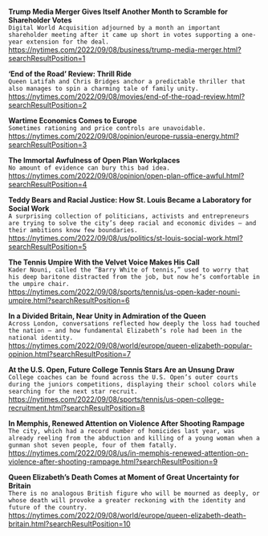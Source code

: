 **Trump Media Merger Gives Itself Another Month to Scramble for Shareholder Votes**\
`Digital World Acquisition adjourned by a month an important shareholder meeting after it came up short in votes supporting a one-year extension for the deal.`\
https://nytimes.com/2022/09/08/business/trump-media-merger.html?searchResultPosition=1

**‘End of the Road’ Review: Thrill Ride**\
`Queen Latifah and Chris Bridges anchor a predictable thriller that also manages to spin a charming tale of family unity.`\
https://nytimes.com/2022/09/08/movies/end-of-the-road-review.html?searchResultPosition=2

**Wartime Economics Comes to Europe**\
`Sometimes rationing and price controls are unavoidable.`\
https://nytimes.com/2022/09/08/opinion/europe-russia-energy.html?searchResultPosition=3

**The Immortal Awfulness of Open Plan Workplaces**\
`No amount of evidence can bury this bad idea.`\
https://nytimes.com/2022/09/08/opinion/open-plan-office-awful.html?searchResultPosition=4

**Teddy Bears and Racial Justice: How St. Louis Became a Laboratory for Social Work**\
`A surprising collection of politicians, activists and entrepreneurs are trying to solve the city’s deep racial and economic divides — and their ambitions know few boundaries.`\
https://nytimes.com/2022/09/08/us/politics/st-louis-social-work.html?searchResultPosition=5

**The Tennis Umpire With the Velvet Voice Makes His Call**\
`Kader Nouni, called the “Barry White of tennis,” used to worry that his deep baritone distracted from the job, but now he’s comfortable in the umpire chair.`\
https://nytimes.com/2022/09/08/sports/tennis/us-open-kader-nouni-umpire.html?searchResultPosition=6

**In a Divided Britain, Near Unity in Admiration of the Queen**\
`Across London, conversations reflected how deeply the loss had touched the nation — and how fundamental Elizabeth’s role had been in the national identity.`\
https://nytimes.com/2022/09/08/world/europe/queen-elizabeth-popular-opinion.html?searchResultPosition=7

**At the U.S. Open, Future College Tennis Stars Are an Unsung Draw**\
`College coaches can be found across the U.S. Open’s outer courts during the juniors competitions, displaying their school colors while searching for the next star recruit.`\
https://nytimes.com/2022/09/08/sports/tennis/us-open-college-recruitment.html?searchResultPosition=8

**In Memphis, Renewed Attention on Violence After Shooting Rampage**\
`The city, which had a record number of homicides last year, was already reeling from the abduction and killing of a young woman when a gunman shot seven people, four of them fatally.`\
https://nytimes.com/2022/09/08/us/in-memphis-renewed-attention-on-violence-after-shooting-rampage.html?searchResultPosition=9

**Queen Elizabeth’s Death Comes at Moment of Great Uncertainty for Britain**\
`There is no analogous British figure who will be mourned as deeply, or whose death will provoke a greater reckoning with the identity and future of the country.`\
https://nytimes.com/2022/09/08/world/europe/queen-elizabeth-death-britain.html?searchResultPosition=10

